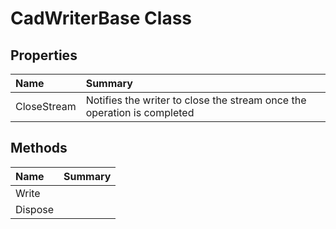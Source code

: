 # CadWriterBase Class



## Properties

| Name | Summary | 
| :- | :- | 
| CloseStream | Notifies the writer to close the stream once the operation is completed | 

## Methods

| Name | Summary | 
| :- | :- | 
| Write |  | 
| Dispose |  | 

